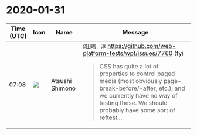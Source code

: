# 2020-01-31

|Time (UTC)|Icon|Name|Message|
|---|---|---|---|
|07:08|![](https://secure.gravatar.com/avatar/3f82b853a23d9a6d1ce612d83f3a3a54.jpg?s=72&d=https%3A%2F%2Fa.slack-edge.com%2Fdf10d%2Fimg%2Favatars%2Fava_0008-72.png)|Atsushi Shimono|`@田嶋　淳` <https://github.com/web-platform-tests/wpt/issues/7760> (fyi<br><blockquote>CSS has quite a lot of properties to control paged media (most obviously page-break-before/-after, etc.), and we currently have no way of testing these. We should probably have some sort of reftest...</blockquote>|
